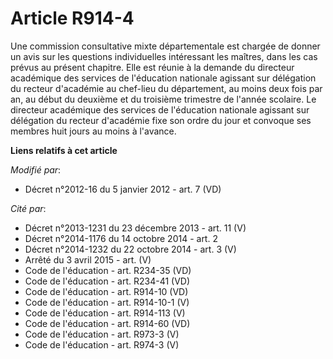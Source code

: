 # Article R914-4

Une commission consultative mixte départementale est chargée de donner un avis sur les questions individuelles intéressant
les maîtres, dans les cas prévus au présent chapitre. Elle est réunie à la demande du directeur académique des services de
l'éducation nationale agissant sur délégation du recteur d'académie au chef-lieu du département, au moins deux fois par an,
au début du deuxième et du troisième trimestre de l'année scolaire. Le directeur académique des services de l'éducation
nationale agissant sur délégation du recteur d'académie fixe son ordre du jour et convoque ses membres huit jours au moins à
l'avance.

**Liens relatifs à cet article**

_Modifié par_:

  - Décret n°2012-16 du 5 janvier 2012 - art. 7 (VD)

_Cité par_:

  - Décret n°2013-1231 du 23 décembre 2013 - art. 11 (V)
  - Décret n°2014-1176 du 14 octobre 2014 - art. 2
  - Décret n°2014-1232 du 22 octobre 2014 - art. 3 (V)
  - Arrêté du 3 avril 2015 - art. (V)
  - Code de l'éducation - art. R234-35 (VD)
  - Code de l'éducation - art. R234-41 (VD)
  - Code de l'éducation - art. R914-10 (VD)
  - Code de l'éducation - art. R914-10-1 (V)
  - Code de l'éducation - art. R914-113 (V)
  - Code de l'éducation - art. R914-60 (VD)
  - Code de l'éducation - art. R973-3 (V)
  - Code de l'éducation - art. R974-3 (V)
